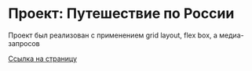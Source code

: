 # Проект: Путешествие по России

Проект был реализован с применением grid layout, flex box, а медиа-запросов 

[Ссылка на страницу](https://nikita9797.github.io/russian-travel/)